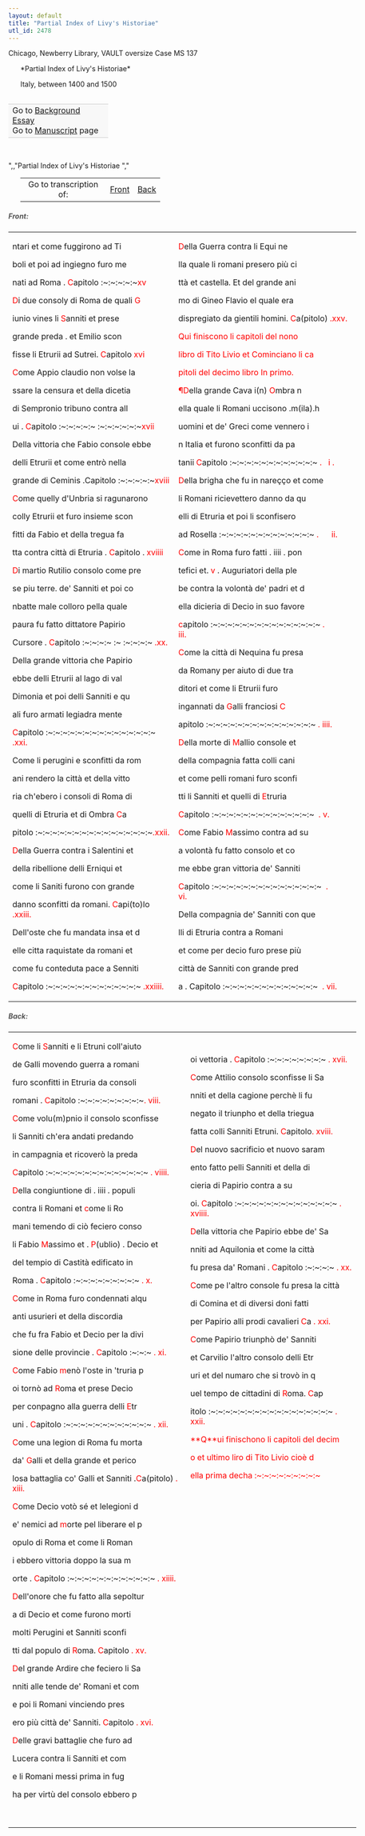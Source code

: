 ```yaml
---
layout: default
title: "Partial Index of Livy's Historiae"
utl_id: 2478
---
```


<p>Chicago, Newberry Library, VAULT oversize Case MS 137</p>
<p style="margin-left:.25in;">*Partial Index of Livy's Historiae*</p>
<p style="margin-left:.25in;">Italy, between 1400 and 1500</p>
<p style="font-size: 0.1em;"> </p>
<table border="0.5" cellpadding="1" cellspacing="1" style="width: 200px; background-color:#F8F8F8;"><tbody style="border-color:#ccc"><tr style="border-color:#ccc"><td>Go to <a href="{{ site.baseurl }}/essay/018" target="_blank">Background Essay</a><br />
			Go to <a href="{{ site.baseurl }}/www/record.html?id=018" target="_blank">Manuscript</a> page</td>
</tr></tbody></table><p> </p>
",,"Partial Index of Livy's Historiae
","
<table border="0.5" cellpadding="1" cellspacing="1" style="width: 280px; margin-left:.25in;"><tbody><tr style="border-color:#B3B6B7"><td style="text-align:center">Go to transcription of:</td>
<td style="text-align:center"><a href="#1">Front</a></td>
<td style="text-align:center"><a href="#2">Back</a></td>
</tr></tbody></table>
<h5 id="1" style="color:#555;">Front:</h5>
<table border="0" cellpadding="0" cellspacing="0" style="width: 697px;"><tbody><tr><td>
<p>ntari et come fuggirono ad Ti</p>
<p>boli et poi ad ingiegno furo me</p>
<p>nati ad Roma . <hi style="color:red;">C</hi>apitolo :~:~:~:~:~<hi style="color:red;">xv</hi></p>
<p><hi style="color:red;">D</hi>i due consoly di Roma de quali <hi style="color:red;">G</hi></p>
<p>iunio vines li <hi style="color:red;">S</hi>anniti et prese</p>
<p>grande preda . et Emilio scon</p>
<p>fisse li Etrurii ad Sutrei. <hi style="color:red;">C</hi>apitolo <hi style="color:red;">xvi</hi></p>
<p><hi style="color:red;">C</hi>ome Appio claudio non volse la</p>
<p>ssare la censura et della dicetia</p>
<p>di Sempronio tribuno contra all</p>
<p>ui . <hi style="color:red;">C</hi>apitolo :~:~:~:~:~ :~:~:~:~:~:~<hi style="color:red;">xvii</hi></p>
<p>Della vittoria che Fabio console ebbe</p>
<p>delli Etrurii et come entrò nella</p>
<p>grande di Ceminis .Capitolo :~:~:~:~:~<hi style="color:red;">xviii</hi></p>
<p><hi style="color:red;">C</hi>ome quelly d'Unbria si ragunarono</p>
<p>colly Etrurii et furo insieme scon</p>
<p>fitti da Fabio et della tregua fa</p>
<p>tta contra città di Etruria . <hi style="color:red;">C</hi>apitolo . <hi style="color:red;">xviiii</hi></p>
<p><hi style="color:red;">D</hi>i martio Rutilio consolo come pre</p>
<p>se piu terre. de' Sanniti et poi co</p>
<p>nbatte male colloro pella quale</p>
<p>paura fu fatto dittatore Papirio</p>
<p>Cursore . <hi style="color:red;">C</hi>apitolo :~:~:~:~ :~ :~:~:~:~ <hi style="color:red;">.xx.</hi></p>
<p>Della grande vittoria che Papirio</p>
<p>ebbe delli Etrurii al lago di val</p>
<p>Dimonia et poi delli Sanniti e qu</p>
<p>ali furo armati legiadra mente</p>
<p><hi style="color:red;">C</hi>apitolo :~:~:~:~:~:~:~:~:~:~:~:~:~:~:~ <hi style="color:red;">.xxi.</hi></p>
<p>Come li perugini e sconfitti da rom</p>
<p>ani rendero la città et della vitto</p>
<p>ria ch'ebero i consoli di Roma di</p>
<p>quelli di Etruria et di Ombra <hi style="color:red;">C</hi>a</p>
<p>pitolo :~:~:~:~:~:~:~:~:~:~:~:~:~:~:~:~<hi style="color:red;">.xxii.</hi></p>
<p><hi style="color:red;">D</hi>ella Guerra contra i Salentini et</p>
<p>della ribellione delli Erniqui et</p>
<p>come li Saniti furono con grande</p>
<p>danno sconfitti da romani. <hi style="color:red;">C</hi>api(to)lo <hi style="color:red;">.xxiii.</hi></p>
<p>Dell'oste che fu mandata insa et d</p>
<p>elle citta raquistate da romani et</p>
<p>come fu conteduta pace a Senniti</p>
<p><hi style="color:red;">C</hi>apitolo :~:~:~:~:~:~:~:~:~:~:~:~:~ <hi style="color:red;">.xxiiii.</hi></p>
</td>
<td>
<p><hi style="color:red;">D</hi>ella Guerra contra li Equi ne</p>
<p>lla quale li romani presero più ci</p>
<p>ttà et castella. Et del grande ani</p>
<p>mo di Gineo Flavio el quale era</p>
<p>dispregiato da gientili homini. <hi style="color:red;">C</hi>a(pitolo) <hi style="color:red;">.xxv.</hi></p>
<p style="color:red;">Qui finiscono li capitoli del nono</p>
<p style="color:red;">libro di Tito Livio et Cominciano li ca</p>
<p style="color:red;">pitoli del decimo libro In primo.</p>
<p><hi style="color:red;">¶D</hi>ella grande Cava i(n) <hi style="color:red;">O</hi>mbra n</p>
<p>ella quale li Romani uccisono .m(ila).h</p>
<p>uomini et de' Greci come vennero i</p>
<p>n Italia et furono sconfitti da pa</p>
<p>tanii <hi style="color:red;">C</hi>apitolo :~:~:~:~:~:~:~:~:~:~:~:~ <hi style="color:red;">.</hi>   <hi style="color:red;">i .</hi></p>
<p><hi style="color:red;">D</hi>ella brigha che fu in nareçço et come</p>
<p>li Romani ricievettero danno da qu</p>
<p>elli di Etruria et poi li sconfisero</p>
<p>ad Rosella :~:~:~:~:~:~:~:~:~:~:~:~:~ <hi style="color:red;">.      ii.</hi></p>
<p><hi style="color:red;">C</hi>ome in Roma furo fatti . iiii . pon</p>
<p>tefici et. <hi style="color:red;">v</hi> . Auguriatori della ple</p>
<p>be contra la volontà de' padri et d</p>
<p>ella dicieria di Decio in suo favore</p>
<p><hi style="color:red;">c</hi>apitolo :~:~:~:~:~:~:~:~:~:~:~:~:~:~:~ <hi style="color:red;">.            iii.</hi></p>
<p><hi style="color:red;">C</hi>ome la città di Nequina fu presa</p>
<p>da Romany per aiuto di due tra</p>
<p>ditori et come li Etrurii furo</p>
<p>ingannati da <hi style="color:red;">G</hi>alli franciosi <hi style="color:red;">C</hi></p>
<p>apitolo :~:~:~:~:~:~:~:~:~:~:~:~:~:~:~ <hi style="color:red;">. iiii.</hi></p>
<p><hi style="color:red;">D</hi>ella morte di <hi style="color:red;">M</hi>allio console et</p>
<p>della compagnia fatta colli cani</p>
<p>et come pelli romani furo sconfi</p>
<p>tti li Sanniti et quelli di <hi style="color:red;">E</hi>truria</p>
<p><hi style="color:red;">C</hi>apitolo :~:~:~:~:~:~:~:~:~:~:~:~:~:~  <hi style="color:red;">. v.</hi></p>
<p><hi style="color:red;">C</hi>ome Fabio <hi style="color:red;">M</hi>assimo contra ad su</p>
<p>a volontà fu fatto consolo et co</p>
<p>me ebbe gran vittoria de' Sanniti</p>
<p><hi style="color:red;">C</hi>apitolo :~:~:~:~:~:~:~:~:~:~:~:~:~:~:~  <hi style="color:red;">.          vi.</hi></p>
<p>Della compagnia de' Sanniti con que</p>
<p>lli di Etruria contra a Romani</p>
<p>et come per decio furo prese più</p>
<p>città de Sanniti con grande pred</p>
<p>a . Capitolo :~:~:~:~:~:~:~:~:~:~:~:~:~  <hi style="color:red;">. vii.</hi></p>
</td>
</tr></tbody></table><h5 id="2" style="color:#555;">Back:</h5>
<table border="0" cellpadding="0" cellspacing="0" style="width:697px;" width="697"><tbody><tr><td style="width:361px;">
<p><hi style="color:red;">C</hi>ome li <hi style="color:red;">S</hi>anniti e li Etruni coll'aiuto</p>
<p>de Galli movendo guerra a romani</p>
<p>furo sconfitti in Etruria da consoli</p>
<p>romani . <hi style="color:red;">C</hi>apitolo :~:~:~:~:~:~:~:~:~<hi style="color:red;">. viii.</hi></p>
<p><hi style="color:red;">C</hi>ome volu(m)pnio il consolo sconfisse</p>
<p>li Sanniti ch'era andati predando</p>
<p>in campagnia et ricoverò la preda</p>
<p><hi style="color:red;">C</hi>apitolo :~:~:~:~:~:~:~:~:~:~:~:~:~:~ <hi style="color:red;">. viiii.</hi></p>
<p><hi style="color:red;">D</hi>ella congiuntione di . iiii . populi</p>
<p>contra li Romani et <hi style="color:red;">c</hi>ome li Ro</p>
<p>mani temendo di ciò feciero conso</p>
<p>li Fabio <hi style="color:red;">M</hi>assimo et . <hi style="color:red;">P</hi>(ublio) . Decio et</p>
<p>del tempio di Castità edificato in</p>
<p>Roma . <hi style="color:red;">C</hi>apitolo :~:~:~:~:~:~:~:~:~ <hi style="color:red;">. x.</hi></p>
<p><hi style="color:red;">C</hi>ome in Roma furo condennati alqu</p>
<p>anti usurieri et della discordia</p>
<p>che fu fra Fabio et Decio per la divi</p>
<p>sione delle provincie . <hi style="color:red;">C</hi>apitolo :~:~:~ <hi style="color:red;">. xi.</hi></p>
<p><hi style="color:red;">C</hi>ome Fabio <hi style="color:red;">m</hi>enò l'oste in 'truria p</p>
<p>oi tornò ad <hi style="color:red;">R</hi>oma et prese Decio</p>
<p>per conpagno alla guerra delli <hi style="color:red;">E</hi>tr</p>
<p>uni . <hi style="color:red;">C</hi>apitolo :~:~:~:~:~:~:~:~:~:~:~:~ <hi style="color:red;">. xii.</hi></p>
<p><hi style="color:red;">C</hi>ome una legion di Roma fu morta</p>
<p>da' <hi style="color:red;">G</hi>alli et della grande et perico</p>
<p>losa battaglia co' Galli et Sanniti .<hi style="color:red;">C</hi>a(pitolo) <hi style="color:red;">. xiii.</hi></p>
<p><hi style="color:red;">C</hi>ome Decio votò sé et lelegioni d</p>
<p>e' nemici ad <hi style="color:red;">m</hi>orte pel liberare el p</p>
<p>opulo di Roma et come li Roman</p>
<p>i ebbero vittoria doppo la sua m</p>
<p>orte . <hi style="color:red;">C</hi>apitolo :~:~:~:~:~:~:~:~:~:~:~:~ <hi style="color:red;">. xiiii.</hi></p>
<p><hi style="color:red;">D</hi>ell'onore che fu fatto alla sepoltur</p>
<p>a di Decio et come furono morti</p>
<p>molti Perugini et Sanniti sconfi</p>
<p>tti dal populo di <hi style="color:red;">R</hi>oma. <hi style="color:red;">C</hi>apitolo <hi style="color:red;">. xv.</hi></p>
<p><hi style="color:red;">D</hi>el grande Ardire che feciero li Sa</p>
<p>nniti alle tende de' Romani et com</p>
<p>e poi li Romani vinciendo pres</p>
<p>ero più città de' Sanniti. <hi style="color:red;">C</hi>apitolo <hi style="color:red;">. xvi.</hi></p>
<p><hi style="color:red;">D</hi>elle gravi battaglie che furo ad</p>
<p>Lucera contra li Sanniti et com</p>
<p>e li Romani messi prima in fug</p>
<p>ha per virtù del consolo ebbero p</p>
<p> </p>
</td>
<td style="width:336px;">
<p>oi vettoria . <hi style="color:red;">C</hi>apitolo :~:~:~:~:~:~:~:~ <hi style="color:red;">. xvii.</hi></p>
<p><hi style="color:red;">C</hi>ome Attilio consolo sconfisse li Sa</p>
<p>nniti et della cagione perchè li fu</p>
<p>negato il triunpho et della triegua</p>
<p>fatta colli Sanniti Etruni. <hi style="color:red;">C</hi>apitolo<hi style="color:red;">. xviii.</hi></p>
<p><hi style="color:red;">D</hi>el nuovo sacrificio et nuovo saram</p>
<p>ento fatto pelli Sanniti et della di</p>
<p>cieria di Papirio contra a su</p>
<p>oi. <hi style="color:red;">C</hi>apitolo :~:~:~:~:~:~:~:~:~:~:~:~:~:~ <hi style="color:red;">. xviiii.</hi></p>
<p><hi style="color:red;">D</hi>ella vittoria che Papirio ebbe de' Sa</p>
<p>nniti ad Aquilonia et come la città</p>
<p>fu presa da' Romani . <hi style="color:red;">C</hi>apitolo :~:~:~:~ <hi style="color:red;">. xx.</hi></p>
<p><hi style="color:red;">C</hi>ome pe l'altro console fu presa la città</p>
<p>di Comina et di diversi doni fatti</p>
<p>per Papirio alli prodi cavalieri <hi style="color:red;">C</hi>a <hi style="color:red;">. xxi.</hi></p>
<p><hi style="color:red;">C</hi>ome Papirio triunphò de' Sanniti</p>
<p>et Carvilio l'altro consolo delli Etr</p>
<p>uri et del numaro che si trovò in q</p>
<p>uel tempo de cittadini di <hi style="color:red;">R</hi>oma. <hi style="color:red;">C</hi>ap</p>
<p>itolo :~:~:~:~:~:~:~:~:~:~:~:~:~:~:~:~:~ <hi style="color:red;">. xxii.</hi></p>
<p style="color:red;">**Q**ui finischono li capitoli del decim</p>
<p style="color:red;">o et ultimo liro di Tito Livio cioè d</p>
<p style="color:red;">ella prima decha :~:~:~:~:~:~:~:~:~</p>
<p style="color:red;"> </p>
<p style="color:red;"> </p>
<p style="color:red;"> </p>
<p style="color:red;"> </p>
<p style="color:red;"> </p>
<p style="color:red;"> </p>
<p style="color:red;"> </p>
<p style="color:red;"> </p>
<p style="color:red;"> </p>
<p style="color:red;"> </p>
<p style="color:red;"> </p>
<p style="color:red;"> </p>
<p style="color:red;"> </p>
<p style="color:red;"> </p>
<p style="color:red;"> </p>
<p style="color:red;"> </p>
<p style="color:red;"> </p>
<p style="color:red;"> </p>
</td>
</tr></tbody></table>
